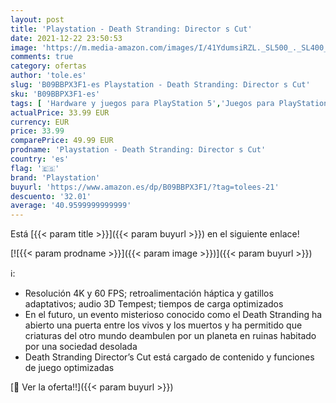 ```yaml
---
layout: post
title: 'Playstation - Death Stranding: Director s Cut'
date: 2021-12-22 23:50:53
image: 'https://m.media-amazon.com/images/I/41YdumsiRZL._SL500_._SL400_.jpg'
comments: true
category: ofertas
author: 'tole.es'
slug: 'B09BBPX3F1-es Playstation - Death Stranding: Director s Cut'
sku: 'B09BBPX3F1-es'
tags: [ 'Hardware y juegos para PlayStation 5','Juegos para PlayStation 5','Videojuegos','playstation', ]
actualPrice: 33.99 EUR
currency: EUR
price: 33.99
comparePrice: 49.99 EUR
prodname: 'Playstation - Death Stranding: Director s Cut'
country: 'es'
flag: '🇪🇸'
brand: 'Playstation'
buyurl: 'https://www.amazon.es/dp/B09BBPX3F1/?tag=tolees-21'
descuento: '32.01'
average: '40.9599999999999'
---
```


Está [{{< param title >}}]({{< param buyurl >}}) en el siguiente enlace!

[![{{< param prodname >}}]({{< param image >}})]({{< param buyurl >}})

ℹ️:

- Resolución 4K y 60 FPS; retroalimentación háptica y gatillos adaptativos; audio 3D Tempest; tiempos de carga optimizados
- En el futuro, un evento misterioso conocido como el Death Stranding ha abierto una puerta entre los vivos y los muertos y ha permitido que criaturas del otro mundo deambulen por un planeta en ruinas habitado por una sociedad desolada
- Death Stranding Director’s Cut está cargado de contenido y funciones de juego optimizadas

[🛒 Ver la oferta!!]({{< param buyurl >}})
